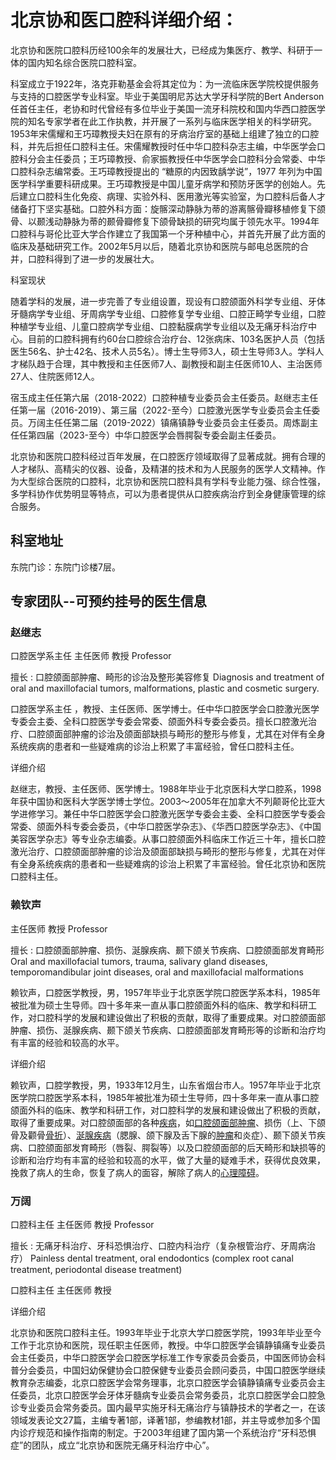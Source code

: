 # 北京协和医口腔科详细介绍：

北京协和医院口腔科历经100余年的发展壮大，已经成为集医疗、教学、科研于一体的国内知名综合医院口腔科室。

科室成立于1922年，洛克菲勒基金会将其定位为：为一流临床医学院校提供服务与支持的口腔医学专业科室。毕业于美国明尼苏达大学牙科学院的Bert Anderson任首任主任，老协和时代曾经有多位毕业于美国一流牙科院校和国内华西口腔医学院的知名专家学者在此工作执教，并开展了一系列与临床医学相关的科学研究。1953年宋儒耀和王巧璋教授夫妇在原有的牙病治疗室的基础上组建了独立的口腔科，并先后担任口腔科主任。宋儒耀教授时任中华口腔科杂志主编，中华医学会口腔科分会主任委员；王巧璋教授、俞家振教授任中华医学会口腔科分会常委、中华口腔科杂志编常委。王巧璋教授提出的 “糖原的内因致龋学说”，1977 年列为中国医学科学重要科研成果。王巧璋教授是中国儿童牙病学和预防牙医学的创始人。先后建立口腔科生化免疫、病理、实验外科、医用激光等实验室，为口腔科后备人才储备打下坚实基础。口腔外科方面：旋髂深动静脉为蒂的游离髂骨瓣移植修复下颌骨、以颞浅动静脉为蒂的颞骨瓣修复下颌骨缺损的研究均属于领先水平。1994年口腔科与哥伦比亚大学合作建立了我国第一个牙种植中心，并首先开展了此方面的临床及基础研究工作。2002年5月以后，随着北京协和医院与邮电总医院的合并，口腔科得到了进一步的发展壮大。

科室现状

随着学科的发展，进一步完善了专业组设置，现设有口腔颌面外科学专业组、牙体牙髓病学专业组、牙周病学专业组、口腔修复学专业组、口腔正畸学专业组，口腔种植学专业组、儿童口腔病学专业组、口腔黏膜病学专业组以及无痛牙科治疗中心。目前的口腔科拥有约60台口腔综合治疗台、12张病床、103名医护人员（包括医生56名、护士42名、技术人员5名）。博士生导师3人，硕士生导师3人。学科人才梯队趋于合理，其中教授和主任医师7人、副教授和副主任医师10人、主治医师27人、住院医师12人。

宿玉成主任任第六届（2018-2022）口腔种植专业委员会主任委员。赵继志主任任第一届（2016-2019）、第三届（2022-至今）口腔激光医学专业委员会主任委员。万阔主任任第二届（2019-2022）镇痛镇静专业委员会主任委员。周炼副主任任第四届（2023-至今）中华口腔医学会唇腭裂专委会副主任委员。

北京协和医院口腔科经过百年发展，在口腔医疗领域取得了显著成就。拥有合理的人才梯队、高精尖的仪器、设备，及精湛的技术和为人民服务的医学人文精神。作为大型综合医院的口腔科，北京协和医院口腔科具有学科专业能力强、综合性强，多学科协作优势明显等特点，可以为患者提供从口腔疾病治疗到全身健康管理的综合服务。



## 科室地址

东院门诊：东院门诊楼7层。





## 专家团队--可预约挂号的医生信息

### 赵继志

口腔医学系主任 主任医师 教授 Professor

擅长 : 口腔颌面部肿瘤、畸形的诊治及整形美容修复 Diagnosis and treatment of oral and maxillofacial tumors, malformations, plastic and cosmetic surgery.

口腔医学系主任 ，教授、主任医师、医学博士。任中华口腔医学会口腔激光医学专委会主委、全科口腔医学专委会常委、颌面外科专委会委员。擅长口腔激光治疗、口腔颌面部肿瘤的诊治及颌面部缺损与畸形的整形与修复，尤其在对伴有全身系统疾病的患者和一些疑难病的诊治上积累了丰富经验，曾任口腔科主任。

详细介绍

赵继志，教授、主任医师、医学博士。1988年毕业于北京医科大学口腔系，1998年获中国协和医科大学医学博士学位。2003～2005年在加拿大不列颠哥伦比亚大学进修学习。兼任中华口腔医学会口腔激光医学专委会主委、全科口腔医学专委会常委、颌面外科专委会委员，《中华口腔医学杂志》、《华西口腔医学杂志》、《中国美容医学杂志》等专业杂志编委。从事口腔颌面外科临床工作近三十年，擅长口腔激光治疗、口腔颌面部肿瘤的诊治及颌面部缺损与畸形的整形与修复，尤其在对伴有全身系统疾病的患者和一些疑难病的诊治上积累了丰富经验。曾任北京协和医院口腔科主任。



### 赖钦声

主任医师 教授 Professor

擅长 : 口腔颌面部肿瘤、损伤、涎腺疾病、颞下颌关节疾病、口腔颌面部发育畸形 Oral and maxillofacial tumors, trauma, salivary gland diseases, temporomandibular joint diseases, oral and maxillofacial malformations

赖钦声，口腔医学教授，男，1957年毕业于北京医学院口腔医学系本科，1985年被批准为硕士生导师。四十多年来一直从事口腔颌面外科的临床、教学和科研工作，对口腔科学的发展和建设做出了积极的贡献，取得了重要成果。对口腔颌面部肿瘤、损伤、涎腺疾病、颞下颌关节疾病、口腔颌面部发育畸形等的诊断和治疗均有丰富的经验和较高的水平。

详细介绍

赖钦声，口腔学教授，男，1933年12月生，山东省烟台市人。1957年毕业于北京医学院口腔医学系本科，1985年被批准为硕士生导师，四十多年来一直从事口腔颌面外科的临床、教学和科研工作，对口腔科学的发展和建设做出了积极的贡献，取得了重要成果。对口腔颌面部的各种[疾病](http://www.haodf.com/jibing/neike/list.htm)，如[口腔颌面部肿瘤](http://www.haodf.com/jibing/kouqianghemianbuzhongliu.htm)、损伤（上、下颌骨及颧骨[骨折](http://www.haodf.com/jibing/guzhe.htm)）、[涎腺疾病](http://www.haodf.com/jibing/xianxianjibing.htm)（腮腺、颌下腺及舌下腺的[肿瘤](http://www.haodf.com/jibing/zhongliu.htm)和炎症）、颞下颌关节疾病、口腔颌面部发育畸形（唇裂、腭裂等）以及口腔颌面部的后天畸形和缺损等的诊断和治疗均有丰富的经验和较高的水平，做了大量的疑难手术，获得优良效果，挽救了病人的生命，恢复了病人的面容，解除了病人的[心理障碍](http://www.haodf.com/jibing/xinlizhangai.htm)。



### 万阔

口腔科主任 主任医师 教授 Professor

擅长 : 无痛牙科治疗、牙科恐惧治疗、口腔内科治疗（复杂根管治疗、牙周病治疗） Painless dental treatment, oral endodontics (complex root canal treatment, periodontal disease treatment)

口腔科主任 主任医师 教授 

详细介绍

北京协和医院口腔科主任。1993年毕业于北京大学口腔医学院，1993年毕业至今工作于北京协和医院，现任职主任医师，教授。中华口腔医学会镇静镇痛专业委员会主任委员，中华口腔医学会口腔医学标准工作专家委员会委员，中国医师协会科普分会委员，中国妇幼保健协会口腔保健专业委员会顾问委员，中国口腔医学继续教育杂志编委，北京口腔医学会常务理事，北京口腔医学会镇静镇痛专业委员会主任委员，北京口腔医学会牙体牙髓病专业委员会常务委员，北京口腔医学会口腔急诊专业委员会常务委员。国内最早实施牙科无痛治疗与镇静技术的学者之一，在该领域发表论文27篇，主编专著1部，译著1部，参编教材1部，并主导或参加多个国内诊疗规范和操作指南的制定。于2003年组建了国内第一个系统治疗“牙科恐惧症”的团队，成立“北京协和医院无痛牙科治疗中心”。

